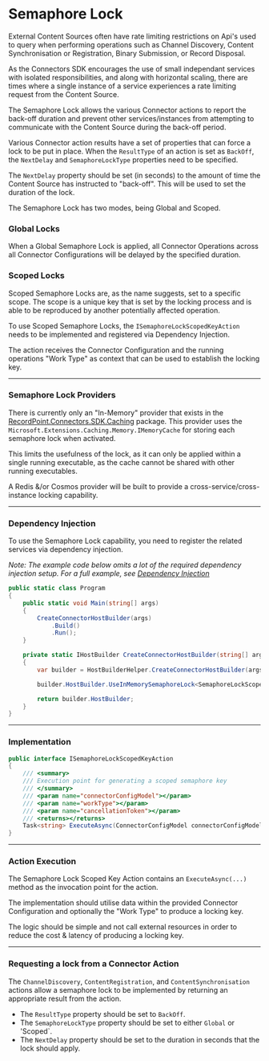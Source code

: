 # Semaphore Lock
External Content Sources often have rate limiting restrictions on Api's used to query when performing operations
such as Channel Discovery, Content Synchronisation or Registration, Binary Submission, or Record Disposal.

As the Connectors SDK encourages the use of small independant services with isolated responsibilities,
and along with horizontal scaling, there are times where a single instance of a service experiences a rate limiting request
from the Content Source.

The Semaphore Lock allows the various Connector actions to report the back-off duration and prevent other services/instances
from attempting to communicate with the Content Source during the back-off period.

Various Connector action results have a set of properties that can force a lock to be put in place.
When the `ResultType` of an action is set as `BackOff`, the `NextDelay` and `SemaphoreLockType` properties need to be specified.

The `NextDelay` property should be set (in seconds) to the amount of time the Content Source has instructed to "back-off".
This will be used to set the duration of the lock.

The Semaphore Lock has two modes, being Global and Scoped.  

### Global Locks
When a Global Semaphore Lock is applied, all Connector Operations across all Connector Configurations will be delayed by the specified duration.

### Scoped Locks
Scoped Semaphore Locks are, as the name suggests, set to a specific scope.
The scope is a unique key that is set by the locking process and is able to be reproduced by another potentially affected operation.

To use Scoped Semaphore Locks, the `ISemaphoreLockScopedKeyAction` needs to be implemented and registered via Dependency Injection.

The action receives the Connector Configuration and the running operations "Work Type" as context that can be used to establish the locking key.

---

### Semaphore Lock Providers
There is currently only an "In-Memory" provider that exists in the [RecordPoint.Connectors.SDK.Caching](./packages/recordpoint_connectors_sdk_caching.md) package.
This provider uses the `Microsoft.Extensions.Caching.Memory.IMemoryCache` for storing each semaphore lock when activated.

This limits the usefulness of the lock, as it can only be applied within a single running executable, as the cache cannot be shared with other running executables.

A Redis &/or Cosmos provider will be built to provide a cross-service/cross-instance locking capability.

---

### Dependency Injection

To use the Semaphore Lock capability, you need to register the related services via dependency injection.

*Note: The example code below omits a lot of the required dependency injection setup.  For a full example, see [Dependency Injection](./dependency_injection.md)*
```cs
public static class Program
{
    public static void Main(string[] args)
    {
        CreateConnectorHostBuilder(args)
            .Build()
            .Run();
    }

    private static IHostBuilder CreateConnectorHostBuilder(string[] args)
    {
        var builder = HostBuilderHelper.CreateConnectorHostBuilder(args);

        builder.HostBuilder.UseInMemorySemaphoreLock<SemaphoreLockScopedKeyAction>();

        return builder.HostBuilder;
    }
}
```

---

### Implementation

```cs
public interface ISemaphoreLockScopedKeyAction
{
    /// <summary>
    /// Execution point for generating a scoped semaphore key
    /// </summary>
    /// <param name="connectorConfigModel"></param>
    /// <param name="workType"></param>
    /// <param name="cancellationToken"></param>
    /// <returns></returns>
    Task<string> ExecuteAsync(ConnectorConfigModel connectorConfigModel, string workType, CancellationToken cancellationToken);
}
```

---

### Action Execution
The Semaphore Lock Scoped Key Action contains an `ExecuteAsync(...)` method as the invocation point for the action.

The implementation should utilise data within the provided Connector Configuration and optionally the "Work Type" to produce a locking key.

The logic should be simple and not call external resources in order to reduce the cost & latency of producing a locking key.

---

### Requesting a lock from a Connector Action
The `ChannelDiscovery`, `ContentRegistration`, and `ContentSynchronisation` actions allow a semaphore lock to be implemented by returning an appropriate result from the action.

- The `ResultType` property should be set to `BackOff`.
- The `SemaphoreLockType` property should be set to either `Global` or 'Scoped`.
- The `NextDelay` property should be set to the duration in seconds that the lock should apply.
